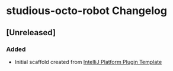 <!-- Keep a Changelog guide -> https://keepachangelog.com -->

# studious-octo-robot Changelog

## [Unreleased]
### Added
- Initial scaffold created from [IntelliJ Platform Plugin Template](https://github.com/JetBrains/intellij-platform-plugin-template)
